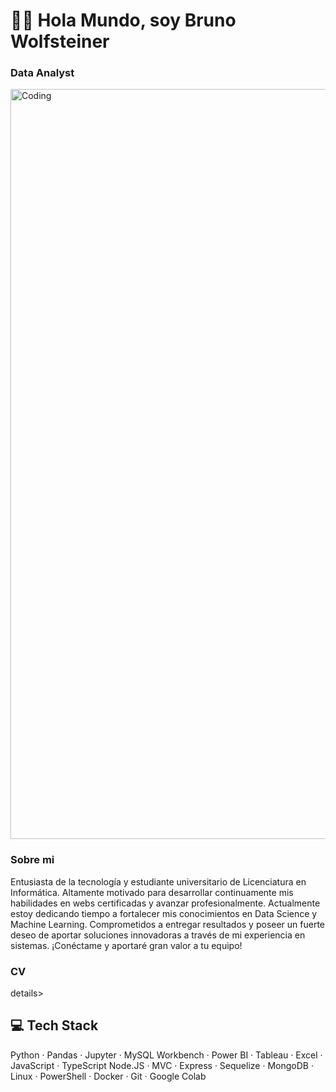 # 👋🏻 Hola Mundo, soy Bruno Wolfsteiner
<h3> Data Analyst </h3>
<img align="center" alt="Coding" width="1200" src="https://media.giphy.com/media/bi6RQ5x3tqoSI/giphy.gif">

<h3>Sobre mi </h3>
Entusiasta de la tecnología y estudiante universitario de Licenciatura en Informática. Altamente motivado para desarrollar continuamente mis habilidades en webs certificadas y avanzar profesionalmente. Actualmente estoy dedicando tiempo a fortalecer mis conocimientos en Data Science y Machine Learning. Comprometidos a entregar resultados y poseer un fuerte deseo de aportar soluciones innovadoras a través de mi experiencia en sistemas.
¡Conéctame y aportaré gran valor a tu equipo!


<h3>CV </h3>

details>
## 💻 Tech Stack
<p align="left"> Python · Pandas · Jupyter · MySQL Workbench · Power BI · Tableau · Excel · JavaScript · TypeScript Node.JS · MVC · Express · Sequelize · MongoDB · Linux · PowerShell · Docker · Git · Google Colab 
</p>
</details>

